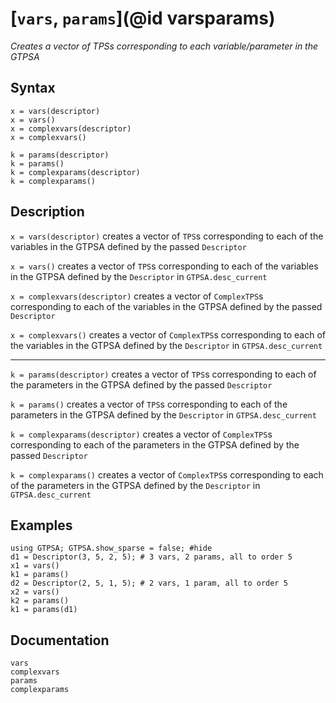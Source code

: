 # [`vars`, `params`](@id varsparams)
*Creates a vector of TPSs corresponding to each variable/parameter in the GTPSA*
## Syntax
```
x = vars(descriptor)
x = vars()
x = complexvars(descriptor)
x = complexvars()

k = params(descriptor)
k = params()
k = complexparams(descriptor)
k = complexparams()
```

## Description
`x = vars(descriptor)` creates a vector of `TPS`s corresponding to each of the variables in the GTPSA defined by the passed `Descriptor`

`x = vars()` creates a vector of `TPS`s corresponding to each of the variables in the GTPSA defined by the `Descriptor` in `GTPSA.desc_current`

`x = complexvars(descriptor)` creates a vector of `ComplexTPS`s corresponding to each of the variables in the GTPSA defined by the passed `Descriptor`

`x = complexvars()` creates a vector of `ComplexTPS`s corresponding to each of the variables in the GTPSA defined by the `Descriptor` in `GTPSA.desc_current`

------

`k = params(descriptor)` creates a vector of `TPS`s corresponding to each of the parameters in the GTPSA defined by the passed `Descriptor`

`k = params()` creates a vector of `TPS`s corresponding to each of the parameters in the GTPSA defined by the `Descriptor` in `GTPSA.desc_current`

`k = complexparams(descriptor)` creates a vector of `ComplexTPS`s corresponding to each of the parameters in the GTPSA defined by the passed `Descriptor`

`k = complexparams()` creates a vector of `ComplexTPS`s corresponding to each of the parameters in the GTPSA defined by the `Descriptor` in `GTPSA.desc_current`

## Examples
```@repl desc
using GTPSA; GTPSA.show_sparse = false; #hide
d1 = Descriptor(3, 5, 2, 5); # 3 vars, 2 params, all to order 5
x1 = vars()
k1 = params()
d2 = Descriptor(2, 5, 1, 5); # 2 vars, 1 param, all to order 5
x2 = vars()
k2 = params()
k1 = params(d1)
```

## Documentation
```@docs
vars
complexvars
params
complexparams
```